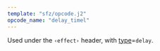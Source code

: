 ```yaml
---
template: "sfz/opcode.j2"
opcode_name: "delay_timel"
---
```

Used under the `‹effect›` header, with [type]=`delay`.


[type]: type.md#delay
